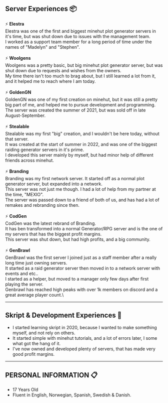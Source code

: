 ## Server Experiences 📦

⚡️ **Elestra**\
Elestra was one of the first and biggest minehut plot generator servers in it's time, but was shut down due to issues with the management team.\
I worked as a support team member for a long period of time under the names of "Madelyn" and "Stephen".\
\
⚡️ **Woolgens**\
Woolgens was a pretty basic, but big minehut plot generator server, but was shut down due to requests and wishes from the owners.\
My time there isn't too much to brag about, but I still learned a lot from it, and it helped me to reach where I am today.\
\
⚡️ **GoldenGN**\
GoldenGN was one of my first creation on minehut, but it was still a pretty big part of me, and helped me to pursue development and programming.\
The server was created the summer of 2021, but was sold off in late August-September.\
\
⚡️ **Stealable**\
Stealable was my first "big" creation, and I wouldn't be here today, without that server.\
It was created at the start of summer in 2022, and was one of the biggest raiding generator servers in it's prime.\
I developed this server mainly by myself, but had minor help of different friends across minehut.\
\
⚡️ **Branding**\
Branding was my first network server. It started off as a normal plot generator server, but expanded into a network.\
This server was not just me though. I had a lot of help from my partner at the time, "MEXIO".\
The server was passed down to a friend of both of us, and has had a lot of remakes and rebranding since then.\
\
⚡️ **CodGen**\
CodGen was the latest rebrand of Branding. \
It has ben transformed into a normal Generator/RPG server and is the one of my servers that has the biggest profit margins.\
This server was shut down, but had high profits, and a big community.\
\
⚡️ **GenBrawl**\
GenBrawl was the first server I joined just as a staff member after a really long time just owning servers. \
It started as a raid generator server then moved in to a network server with events and etc..\
I started as a helper, but moved to a manager only few days after first playing the server.\
Genbrawl has reached high peaks with over 1k members on discord and a great average player count.\

---
 
## Skript & Development Experiences 🚀

- I started learning skript in 2020, because I wanted to make something myself, and not rely on others.
- It started simple with minehut tutorials, and a lot of errors later, I some what got the hang of it.
- I've now owned and developed plenty of servers, that has made very good profit margins.

---

## PERSONAL INFORMATION 📋

- 17 Years Old
- Fluent in English, Norwegian, Spanish, Swedish & Danish.
